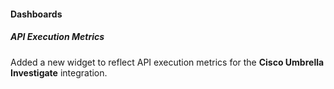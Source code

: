 
#### Dashboards
##### API Execution Metrics
Added a new widget to reflect API execution metrics for the **Cisco Umbrella Investigate** integration.
